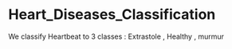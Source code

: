 # Heart_Diseases_Classification 
We classify Heartbeat to 3 classes : Extrastole , Healthy , murmur
